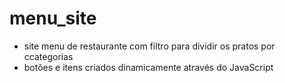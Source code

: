 # menu_site

- site menu de restaurante com filtro para dividir os pratos por ccategorias 
- botões e itens criados dinamicamente através do JavaScript
